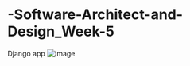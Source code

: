 # -Software-Architect-and-Design_Week-5
Django app
![image](https://user-images.githubusercontent.com/118507948/204076876-2777ab9c-7cfe-4fd3-90ce-f176bb2dbd70.png)
